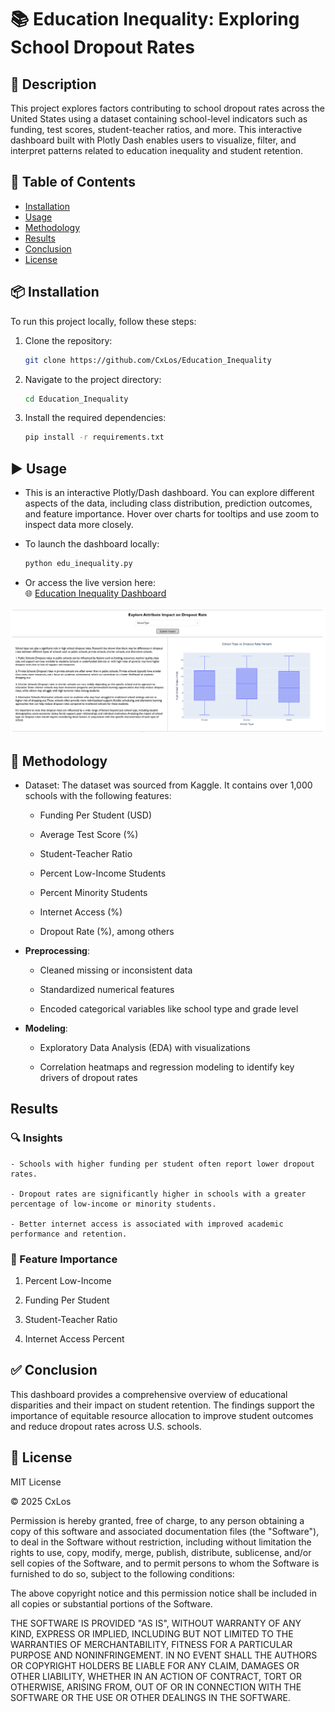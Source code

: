 # 📚 Education Inequality: Exploring School Dropout Rates

## 📝 Description

This project explores factors contributing to school dropout rates across the United States using a dataset containing school-level indicators such as funding, test scores, student-teacher ratios, and more. This interactive dashboard built with Plotly Dash enables users to visualize, filter, and interpret patterns related to education inequality and student retention.

## 📂 Table of Contents

- [Installation](#installation)
- [Usage](#usage)
- [Methodology](#methodology)
- [Results](#results)
- [Conclusion](#conclusion)
- [License](#license)

## 📦 Installation

To run this project locally, follow these steps:

1. Clone the repository:
    ```bash
    git clone https://github.com/CxLos/Education_Inequality
    ```
2. Navigate to the project directory:
    ```bash
    cd Education_Inequality
    ```
3. Install the required dependencies:
    ```bash
    pip install -r requirements.txt
    ```

## ▶️ Usage

- This is an interactive Plotly/Dash dashboard. You can explore different aspects of the data, including class distribution, prediction outcomes, and feature importance. Hover over charts for tooltips and use zoom to inspect data more closely.

- To launch the dashboard locally:
    ```bash
    python edu_inequality.py
    ```

- Or access the live version here:  
  🌐 [Education Inequality Dashboard]()

![Preview](./screenshots/224521.png)

## 🧪 Methodology

- Dataset: The dataset was sourced from Kaggle. It contains over 1,000 schools with the following features:

    - Funding Per Student (USD)

    - Average Test Score (%)

    - Student-Teacher Ratio

    - Percent Low-Income Students

    - Percent Minority Students

    - Internet Access (%)

    - Dropout Rate (%), among others

- **Preprocessing**:

    - Cleaned missing or inconsistent data

    - Standardized numerical features

    - Encoded categorical variables like school type and grade level

- **Modeling**:

    - Exploratory Data Analysis (EDA) with visualizations

    - Correlation heatmaps and regression modeling to identify key drivers of dropout rates

## Results


### 🔍 Insights

    - Schools with higher funding per student often report lower dropout rates.

    - Dropout rates are significantly higher in schools with a greater percentage of low-income or minority students.

    - Better internet access is associated with improved academic performance and retention.

### 🌟 Feature Importance

1. Percent Low-Income

2. Funding Per Student

3. Student-Teacher Ratio

4. Internet Access Percent

## ✅ Conclusion

This dashboard provides a comprehensive overview of educational disparities and their impact on student retention. The findings support the importance of equitable resource allocation to improve student outcomes and reduce dropout rates across U.S. schools.

## 📄 License

MIT License

© 2025 CxLos

Permission is hereby granted, free of charge, to any person obtaining a copy
of this software and associated documentation files (the "Software"), to deal
in the Software without restriction, including without limitation the rights
to use, copy, modify, merge, publish, distribute, sublicense, and/or sell
copies of the Software, and to permit persons to whom the Software is
furnished to do so, subject to the following conditions:

The above copyright notice and this permission notice shall be included in all
copies or substantial portions of the Software.

THE SOFTWARE IS PROVIDED "AS IS", WITHOUT WARRANTY OF ANY KIND, EXPRESS OR
IMPLIED, INCLUDING BUT NOT LIMITED TO THE WARRANTIES OF MERCHANTABILITY,
FITNESS FOR A PARTICULAR PURPOSE AND NONINFRINGEMENT. IN NO EVENT SHALL THE
AUTHORS OR COPYRIGHT HOLDERS BE LIABLE FOR ANY CLAIM, DAMAGES OR OTHER
LIABILITY, WHETHER IN AN ACTION OF CONTRACT, TORT OR OTHERWISE, ARISING FROM,
OUT OF OR IN CONNECTION WITH THE SOFTWARE OR THE USE OR OTHER DEALINGS IN THE
SOFTWARE.